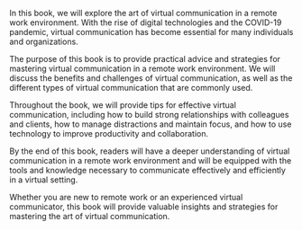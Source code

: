 
In this book, we will explore the art of virtual communication in a remote work environment. With the rise of digital technologies and the COVID-19 pandemic, virtual communication has become essential for many individuals and organizations.

The purpose of this book is to provide practical advice and strategies for mastering virtual communication in a remote work environment. We will discuss the benefits and challenges of virtual communication, as well as the different types of virtual communication that are commonly used.

Throughout the book, we will provide tips for effective virtual communication, including how to build strong relationships with colleagues and clients, how to manage distractions and maintain focus, and how to use technology to improve productivity and collaboration.

By the end of this book, readers will have a deeper understanding of virtual communication in a remote work environment and will be equipped with the tools and knowledge necessary to communicate effectively and efficiently in a virtual setting.

Whether you are new to remote work or an experienced virtual communicator, this book will provide valuable insights and strategies for mastering the art of virtual communication.
